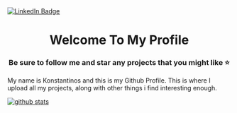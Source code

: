 ##
[![LinkedIn Badge](https://img.shields.io/badge/Linked-In-blue)](https://www.linkedin.com/in/konstantinos-katserelis/)
<h1 align="center">Welcome To My Profile</h1>
<h3 align="center">Be sure to follow me and star any projects that you might like ⭐</h3>

My name is Konstantinos and this is my Github Profile. This is where I upload all my projects, along with other things i find interesting enough.

[![github stats](https://github-readme-stats.vercel.app/api?username=its-kos&theme=tokyonight&show_icons=true)](https://github.com/anuraghazra/github-readme-stats)
